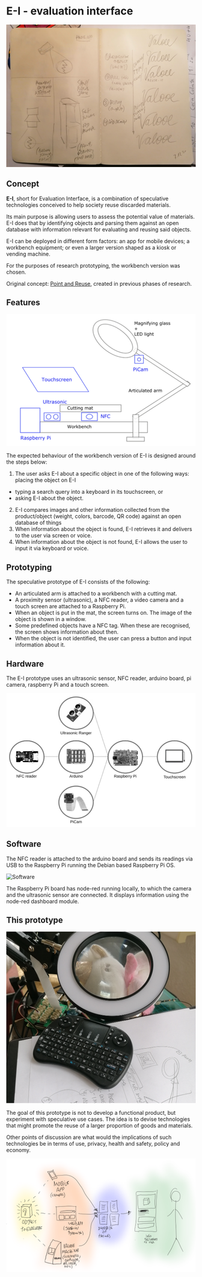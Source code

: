 # E-I - evaluation interface

![](header.jpg)

## Concept

**E-I**, short for Evaluation Interface, is a combination of speculative technologies conceived to help society reuse discarded materials.

Its main purpose is allowing users to assess the potential value of materials.
E-I does that by identifying objects and parsing them against an open database with information relevant for evaluating and reusing said objects.

E-I can be deployed in different form factors: an app for mobile devices; a workbench equipment; or even a larger version shaped as a kiosk or vending machine.

For the purposes of research prototyping, the workbench version was chosen.

Original concept:  [Point and Reuse](https://is.efeefe.me/concepts/point-reuse), created in previous phases of research.

## Features

![E-I Workbench number 1](20210423_E-I_workbench.png)

The expected behaviour of the workbench version of E-I is designed around the steps below:

 1. The user asks E-I about a specific object in one of the following ways:
placing the object on E-I
  - typing a search query into a keyboard in its touchscreen, or
  - asking E-I about the object.
 2. E-I compares images and other information collected from the product/object (weight, colors, barcode, QR code) against an open database of things
 3. When information about the object is found, E-I retrieves it and delivers to the user via screen or voice.
 4. When information about the object is not found, E-I allows the user to input it via keyboard or voice.

## Prototyping

The speculative prototype of E-I consists of the following:

 - An articulated arm is attached to a workbench with a cutting mat.
 - A proximity sensor (ultrasonic), a NFC reader, a video camera and a touch screen are attached to a Raspberry Pi.
 - When an object is put in the mat, the screen turns on. The image of the object is shown in a window.
 - Some predefined objects have a NFC tag. When these are recognised, the screen shows information about then.
 - When the object is not identified, the user can press a button and input information about it.

## Hardware

The E-I prototype uses an ultrasonic sensor, NFC reader, arduino board, pi camera, raspberry Pi and a touch screen.

![Hardware](hardware-schema.png)

## Software

The NFC reader is attached to the arduino board and sends its readings via USB to the Raspberry Pi running the Debian based Raspberry Pi OS.

![Software](software-schema.png)

The Raspberry Pi board has node-red running locally, to which the camera and the ultrasonic sensor are connected. It displays information using the node-red dashboard module.

## This prototype

![Unicorn](20210423_unicorn.jpg)

The goal of this prototype is not to develop a functional product, but experiment with speculative use cases. The idea is to devise technologies that might promote the reuse of a larger proportion of goods and materials.

Other points of discussion are what would the implications of such technologies be in terms of use, privacy, health and safety, policy and economy.

![](valooe.png)
